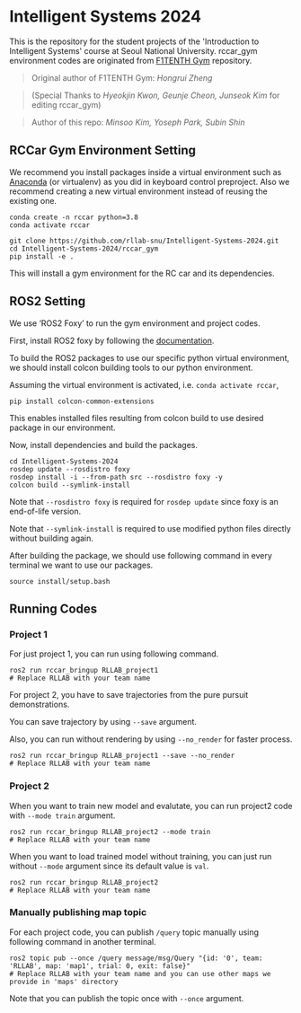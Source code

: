 # Intelligent Systems 2024
This is the repository for the student projects of the 'Introduction to Intelligent Systems' course at Seoul National University.
rccar_gym environment codes are originated from [F1TENTH Gym](https://github.com/f1tenth/f1tenth_gym) repository.

> Original author of F1TENTH Gym: *Hongrui Zheng*
 
> (Special Thanks to *Hyeokjin Kwon, Geunje Cheon, Junseok Kim* for editing rccar_gym)

> Author of this repo: *Minsoo Kim, Yoseph Park, Subin Shin*

## RCCar Gym Environment Setting
We recommend you install packages inside a virtual environment such as [Anaconda](https://www.anaconda.com) (or virtualenv) as you did in keyboard control preproject. Also we recommend creating a new virtual environment instead of reusing the existing one. 

```shell
conda create -n rccar python=3.8
conda activate rccar

git clone https://github.com/rllab-snu/Intelligent-Systems-2024.git
cd Intelligent-Systems-2024/rccar_gym
pip install -e .
```
This will install a gym environment for the RC car and its dependencies.

## ROS2 Setting
We use ‘ROS2 Foxy’ to run the gym environment and project codes.

First, install ROS2 foxy by following the [documentation](https://docs.ros.org/en/foxy/Installation/Ubuntu-Install-Debians.html).

To build the ROS2 packages to use our specific python virtual environment, we should install colcon building tools to our python environment.

Assuming the virtual environment is activated, i.e. `conda activate rccar`,

```shell
pip install colcon-common-extensions
```
This enables installed files resulting from colcon build to use desired package in our environment.

Now, install dependencies and build the packages.

```shell
cd Intelligent-Systems-2024
rosdep update --rosdistro foxy
rosdep install -i --from-path src --rosdistro foxy -y
colcon build --symlink-install
```
Note that `--rosdistro foxy` is required for `rosdep update` since foxy is an end-of-life version.

Note that `--symlink-install` is required to use modified python files directly without building again.

After building the package, we should use following command in every terminal we want to use our packages.

```shell
source install/setup.bash
```

## Running Codes
### Project 1
For just project 1, you can run using following command.

```shell
ros2 run rccar_bringup RLLAB_project1
# Replace RLLAB with your team name
```

For project 2, you have to save trajectories from the pure pursuit demonstrations.

You can save trajectory by using `--save` argument.

Also, you can run without rendering by using `--no_render` for faster process.

```shell
ros2 run rccar_bringup RLLAB_project1 --save --no_render
# Replace RLLAB with your team name
```

### Project 2
When you want to train new model and evalutate, you can run project2 code with `--mode train` argument.

```shell
ros2 run rccar_bringup RLLAB_project2 --mode train
# Replace RLLAB with your team name
```

When you want to load trained model without training, you can just run without `--mode` argument since its default value is `val`.

```shell
ros2 run rccar_bringup RLLAB_project2
# Replace RLLAB with your team name
```

### Manually publishing map topic
For each project code, you can publish `/query` topic manually using following command in another terminal.

```shell
ros2 topic pub --once /query message/msg/Query "{id: '0', team: 'RLLAB', map: 'map1', trial: 0, exit: false}"
# Replace RLLAB with your team name and you can use other maps we provide in 'maps' directory
```

Note that you can publish the topic once with `--once` argument.
